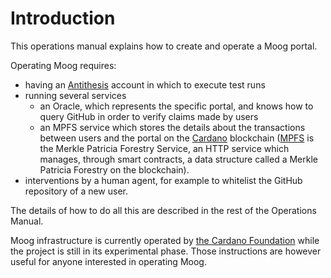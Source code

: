 # Introduction

This operations manual explains how to create and operate a Moog portal. 

Operating Moog requires:

- having an [Antithesis](https://antithesis.com/) account in which to execute
  test runs
- running several services
  * an Oracle, which represents the specific portal, and knows how to query
    GitHub in order to verify claims made by users
  * an MPFS service which stores the details about the transactions between
    users and the portal on the [Cardano](https://cardano.org/) blockchain
    ([MPFS](https://cardano-foundation.github.io/mpfs) is the Merkle Patricia
    Forestry Service, an HTTP service which manages, through smart contracts, a
    data structure called a Merkle Patricia Forestry on the blockchain).
- interventions by a human agent, for example to whitelist the GitHub
  repository of a new user.

The details of how to do all this are described in the rest of the Operations
Manual.

Moog infrastructure is currently operated by [the Cardano
Foundation](https://cardanofoundation.org/) while the project is still in its
experimental phase. Those instructions are however useful for anyone interested
in operating Moog.
